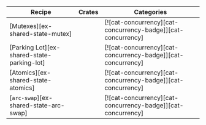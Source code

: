 | Recipe | Crates | Categories |
|---|---|---|
| [Mutexes][ex-shared-state-mutex] |  | [![cat-concurrency][cat-concurrency-badge]][cat-concurrency] |
| [Parking Lot][ex-shared-state-parking-lot] |  | [![cat-concurrency][cat-concurrency-badge]][cat-concurrency] |
| [Atomics][ex-shared-state-atomics] |  | [![cat-concurrency][cat-concurrency-badge]][cat-concurrency] |
| [`arc-swap`][ex-shared-state-arc-swap] |  | [![cat-concurrency][cat-concurrency-badge]][cat-concurrency] |

